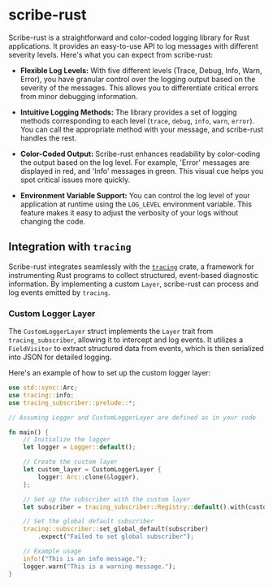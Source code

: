 # scribe-rust

Scribe-rust is a straightforward and color-coded logging library for Rust applications. It provides an easy-to-use API to log messages with different severity levels. Here's what you can expect from scribe-rust:

- **Flexible Log Levels:** With five different levels (Trace, Debug, Info, Warn, Error), you have granular control over the logging output based on the severity of the messages. This allows you to differentiate critical errors from minor debugging information.

- **Intuitive Logging Methods:** The library provides a set of logging methods corresponding to each level (`trace`, `debug`, `info`, `warn`, `error`). You can call the appropriate method with your message, and scribe-rust handles the rest.

- **Color-Coded Output:** Scribe-rust enhances readability by color-coding the output based on the log level. For example, 'Error' messages are displayed in red, and 'Info' messages in green. This visual cue helps you spot critical issues more quickly.

- **Environment Variable Support:** You can control the log level of your application at runtime using the `LOG_LEVEL` environment variable. This feature makes it easy to adjust the verbosity of your logs without changing the code.

## Integration with `tracing`

Scribe-rust integrates seamlessly with the [`tracing`](https://docs.rs/tracing/latest/tracing/) crate, a framework for instrumenting Rust programs to collect structured, event-based diagnostic information. By implementing a custom `Layer`, scribe-rust can process and log events emitted by `tracing`.

### Custom Logger Layer

The `CustomLoggerLayer` struct implements the `Layer` trait from `tracing_subscriber`, allowing it to intercept and log events. It utilizes a `FieldVisitor` to extract structured data from events, which is then serialized into JSON for detailed logging.

Here's an example of how to set up the custom logger layer:

```rust
use std::sync::Arc;
use tracing::info;
use tracing_subscriber::prelude::*;

// Assuming Logger and CustomLoggerLayer are defined as in your code

fn main() {
    // Initialize the logger
    let logger = Logger::default();

    // Create the custom layer
    let custom_layer = CustomLoggerLayer {
        logger: Arc::clone(&logger),
    };

    // Set up the subscriber with the custom layer
    let subscriber = tracing_subscriber::Registry::default().with(custom_layer);

    // Set the global default subscriber
    tracing::subscriber::set_global_default(subscriber)
        .expect("Failed to set global subscriber");

    // Example usage
    info!("This is an info message.");
    logger.warn("This is a warning message.");
}
